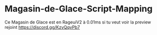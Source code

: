 # Magasin-de-Glace-Script-Mapping
Ce Magasin de Glace est en RageuiV2 à 0.01ms si tu veut voir la preview rejoint https://discord.gg/KzvQqvPb7  
